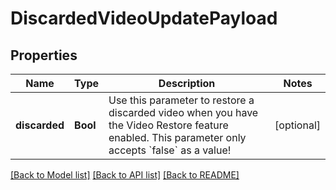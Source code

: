 # DiscardedVideoUpdatePayload

## Properties
Name | Type | Description | Notes
------------ | ------------- | ------------- | -------------
**discarded** | **Bool** | Use this parameter to restore a discarded video when you have the Video Restore feature enabled. This parameter only accepts &#x60;false&#x60; as a value! | [optional] 

[[Back to Model list]](../README.md#documentation-for-models) [[Back to API list]](../README.md#documentation-for-api-endpoints) [[Back to README]](../README.md)


